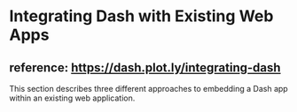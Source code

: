 # Integrating Dash with Existing Web Apps

## reference: https://dash.plot.ly/integrating-dash

This section describes three different approaches to embedding a Dash app within an existing web application.